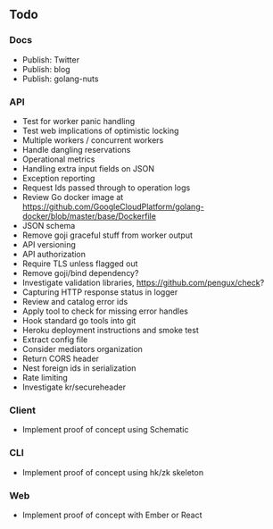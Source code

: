 ## Todo

### Docs

* Publish: Twitter
* Publish: blog
* Publish: golang-nuts

### API

* Test for worker panic handling
* Test web implications of optimistic locking
* Multiple workers / concurrent workers
* Handle dangling reservations
* Operational metrics
* Handling extra input fields on JSON
* Exception reporting
* Request Ids passed through to operation logs
* Review Go docker image at https://github.com/GoogleCloudPlatform/golang-docker/blob/master/base/Dockerfile
* JSON schema
* Remove goji graceful stuff from worker output
* API versioning
* API authorization
* Require TLS unless flagged out
* Remove goji/bind dependency?
* Investigate validation libraries, https://github.com/pengux/check?
* Capturing HTTP response status in logger
* Review and catalog error ids
* Apply tool to check for missing error handles
* Hook standard go tools into git
* Heroku deployment instructions and smoke test
* Extract config file
* Consider mediators organization
* Return CORS header
* Nest foreign ids in serialization
* Rate limiting
* Investigate kr/secureheader

### Client

* Implement proof of concept using Schematic

### CLI

* Implement proof of concept using hk/zk skeleton

### Web

* Implement proof of concept with Ember or React
